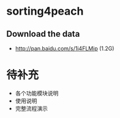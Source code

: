 # sorting4peach

Download the data
------- 
* http://pan.baidu.com/s/1i4FLMip (1.2G)

# 待补充
- 各个功能模块说明
- 使用说明
- 完整流程演示

